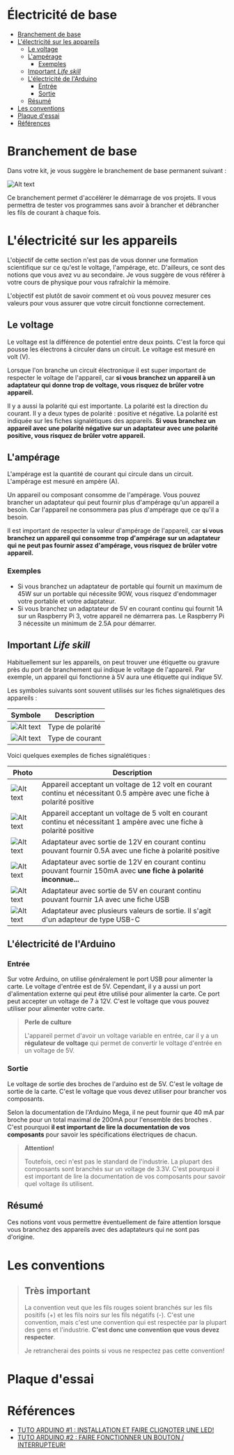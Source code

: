 # Électricité de base <!-- omit in toc -->

- [Branchement de base](#branchement-de-base)
- [L'électricité sur les appareils](#lélectricité-sur-les-appareils)
  - [Le voltage](#le-voltage)
  - [L'ampérage](#lampérage)
    - [Exemples](#exemples)
  - [Important *Life skill*](#important-life-skill)
  - [L'électricité de l'Arduino](#lélectricité-de-larduino)
    - [Entrée](#entrée)
    - [Sortie](#sortie)
  - [Résumé](#résumé)
- [Les conventions](#les-conventions)
- [Plaque d'essai](#plaque-dessai)
- [Références](#références)


# Branchement de base
Dans votre kit, je vous suggère le branchement de base permanent suivant :

![Alt text](assets/schemas/branchement_base_bb.png)

Ce branchement permet d'accélérer le démarrage de vos projets. Il vous permettra de tester vos programmes sans avoir à brancher et débrancher les fils de courant à chaque fois.

# L'électricité sur les appareils
L'objectif de cette section n'est pas de vous donner une formation scientifique sur ce qu'est le voltage, l'ampérage, etc. D'ailleurs, ce sont des notions que vous avez vu au secondaire. Je vous suggère de vous référer à votre cours de physique pour vous rafraîchir la mémoire.

L'objectif est plutôt de savoir comment et où vous pouvez mesurer ces valeurs pour vous assurer que votre circuit fonctionne correctement.

## Le voltage
Le voltage est la différence de potentiel entre deux points. C'est la force qui pousse les électrons à circuler dans un circuit. Le voltage est mesuré en volt (V).

Lorsque l'on branche un circuit électronique il est super important de respecter le voltage de l'appareil, car **si vous branchez un appareil à un adaptateur qui donne trop de voltage, vous risquez de brûler votre appareil.**

Il y a aussi la polarité qui est importante. La polarité est la direction du courant. Il y a deux types de polarité : positive et négative. La polarité est indiquée sur les fiches signalétiques des appareils. **Si vous branchez un appareil avec une polarité négative sur un adaptateur avec une polarité positive, vous risquez de brûler votre appareil.**

## L'ampérage
L'ampérage est la quantité de courant qui circule dans un circuit. L'ampérage est mesuré en ampère (A).

Un appareil ou composant consomme de l'ampérage. Vous pouvez brancher un adaptateur qui peut fournir plus d'ampérage qu'un appareil a besoin. Car l'appareil ne consommera pas plus d'ampérage que ce qu'il a besoin.

 Il est important de respecter la valeur d'ampérage de l'appareil, car **si vous branchez un appareil qui consomme trop d'ampérage sur un adaptateur qui ne peut pas fournir assez d'ampérage, vous risquez de brûler votre appareil.**

 ### Exemples
 - Si vous branchez un adaptateur de portable qui fournit un maximum de 45W sur un portable qui nécessite 90W, vous risquez d'endommager votre portable et votre adaptateur.
 - Si vous branchez un adaptateur de 5V en courant continu qui fournit 1A sur un Raspberry Pi 3, votre appareil ne démarrera pas. Le Raspberry Pi 3 nécessite un minimum de 2.5A pour démarrer.

## Important *Life skill*
Habituellement sur les appareils, on peut trouver une étiquette ou gravure près du port de branchement qui indique le voltage de l'appareil. Par exemple, un appareil qui fonctionne à 5V aura une étiquette qui indique 5V.

Les symboles suivants sont souvent utilisés sur les fiches signalétiques des appareils :

| Symbole | Description |
| --- | --- |
| ![Alt text](assets/dc_jack_polarity.jpg) | Type de polarité |
| ![Alt text](assets/symbol_ac_dc.png) | Type de courant |


Voici quelques exemples de fiches signalétiques :

| Photo | Description |
| --- | --- |
| ![Alt text](assets/appareil_01.jpg) | Appareil acceptant un voltage de 12 volt en courant continu et nécessitant 0.5 ampère avec une fiche à polarité positive |
| ![Alt text](assets/appareil_02.jpg) | Appareil acceptant un voltage de 5 volt en courant continu  et nécessitant 1 ampère avec une fiche à polarité positive |
| ![Alt text](assets/adaptateur_01.jpg) | Adaptateur avec sortie de 12V en courant continu pouvant fournir 0.5A avec une fiche à polarité positive |
| ![Alt text](assets/adaptateur_02.jpg) | Adaptateur avec sortie de 12V en courant continu pouvant fournir 150mA avec **une fiche à polarité inconnue...** |
| ![Alt text](assets/adaptateur_03.jpg) | Adaptateur avec sortie de 5V en courant continu pouvant fournir 1A avec une fiche USB |
| ![Alt text](assets/adaptateur_04.jpg) | Adaptateur avec plusieurs valeurs de sortie. Il s'agit d'un adapteur de type USB-C |

## L'électricité de l'Arduino
### Entrée
Sur votre Arduino, on utilise généralement le port USB pour alimenter la carte. Le voltage d'entrée est de 5V. Cependant, il y a aussi un port d'alimentation externe qui peut être utilisé pour alimenter la carte. Ce port peut accepter un voltage de 7 à 12V. C'est le voltage que vous pouvez utiliser pour alimenter votre carte.

> **Perle de culture**
> 
> L'appareil permet d'avoir un voltage variable en entrée, car il y a un **régulateur de voltage** qui permet de convertir le voltage d'entrée en un voltage de 5V.

### Sortie
Le voltage de sortie des broches de l'arduino est de 5V. C'est le voltage de sortie de la carte. C'est le voltage que vous devez utiliser pour brancher vos composants. 

Selon la documentation de l'Arduino Mega, il ne peut fournir que 40 mA par broche pour un total maximal de 200mA pour l'ensemble des broches . C'est pourquoi **il est important de lire la documentation de vos composants** pour savoir les spécifications électriques de chacun.

> **Attention!**
> 
> Toutefois, ceci n'est pas le standard de l'industrie. La plupart des composants sont branchés sur un voltage de 3.3V. C'est pourquoi il est important de lire la documentation de vos composants pour savoir quel voltage ils utilisent.


## Résumé
Ces notions vont vous permettre éventuellement de faire attention lorsque vous branchez des appareils avec des adaptateurs qui ne sont pas d'origine.


# Les conventions

> ## Très important
> La convention veut que les fils rouges soient branchés sur les fils positifs (+) et les fils noirs sur les fils négatifs (-). C'est une convention, mais c'est une convention qui est respectée par la plupart des gens et l'industrie. **C'est donc une convention que vous devez respecter**.
> 
> Je retrancherai des points si vous ne respectez pas cette convention!



# Plaque d'essai

# Références
- [TUTO ARDUINO #1 : INSTALLATION ET FAIRE CLIGNOTER UNE LED!](https://www.youtube.com/watch?v=k0KYfGvZUCw&list=PLm9ko_-biSnQz-1PGorgsi3Q1CSN7HdNh&index=3)
- [TUTO ARDUINO #2 : FAIRE FONCTIONNER UN BOUTON / INTERRUPTEUR!](https://www.youtube.com/watch?v=MnzidiZ_6ok)
